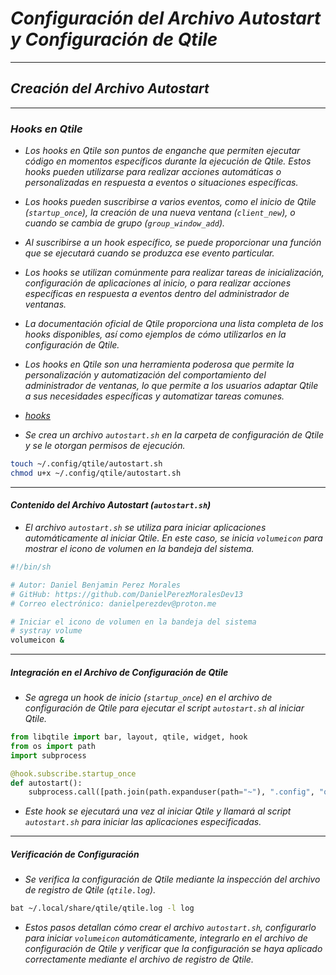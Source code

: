 <!-- Autor: Daniel Benjamin Perez Morales -->
<!-- GitHub: https://github.com/DanielPerezMoralesDev13 -->
<!-- Correo electrónico: danielperezdev@proton.me -->

# ***Configuración del Archivo Autostart y Configuración de Qtile***

---

## ***Creación del Archivo Autostart***

---

### ***Hooks en Qtile***

- *Los hooks en Qtile son puntos de enganche que permiten ejecutar código en momentos específicos durante la ejecución de Qtile. Estos hooks pueden utilizarse para realizar acciones automáticas o personalizadas en respuesta a eventos o situaciones específicas.*

- *Los hooks pueden suscribirse a varios eventos, como el inicio de Qtile (`startup_once`), la creación de una nueva ventana (`client_new`), o cuando se cambia de grupo (`group_window_add`).*

- *Al suscribirse a un hook específico, se puede proporcionar una función que se ejecutará cuando se produzca ese evento particular.*

- *Los hooks se utilizan comúnmente para realizar tareas de inicialización, configuración de aplicaciones al inicio, o para realizar acciones específicas en respuesta a eventos dentro del administrador de ventanas.*

- *La documentación oficial de Qtile proporciona una lista completa de los hooks disponibles, así como ejemplos de cómo utilizarlos en la configuración de Qtile.*

- *Los hooks en Qtile son una herramienta poderosa que permite la personalización y automatización del comportamiento del administrador de ventanas, lo que permite a los usuarios adaptar Qtile a sus necesidades específicas y automatizar tareas comunes.*

- *[hooks](https://docs.qtile.org/en/latest/manual/config/hooks.html "https://docs.qtile.org/en/latest/manual/config/hooks.html")*

- *Se crea un archivo `autostart.sh` en la carpeta de configuración de Qtile y se le otorgan permisos de ejecución.*

```bash
touch ~/.config/qtile/autostart.sh
chmod u+x ~/.config/qtile/autostart.sh
```

---

#### ***Contenido del Archivo Autostart (`autostart.sh`)***

- *El archivo `autostart.sh` se utiliza para iniciar aplicaciones automáticamente al iniciar Qtile. En este caso, se inicia `volumeicon` para mostrar el icono de volumen en la bandeja del sistema.*

```bash
#!/bin/sh

# Autor: Daniel Benjamin Perez Morales
# GitHub: https://github.com/DanielPerezMoralesDev13
# Correo electrónico: danielperezdev@proton.me 

# Iniciar el icono de volumen en la bandeja del sistema
# systray volume
volumeicon &
```

---

##### ***Integración en el Archivo de Configuración de Qtile***

- *Se agrega un hook de inicio (`startup_once`) en el archivo de configuración de Qtile para ejecutar el script `autostart.sh` al iniciar Qtile.*

```python
from libqtile import bar, layout, qtile, widget, hook
from os import path
import subprocess

@hook.subscribe.startup_once
def autostart():
    subprocess.call([path.join(path.expanduser(path="~"), ".config", "qtile", "autostart.sh")])
```

- *Este hook se ejecutará una vez al iniciar Qtile y llamará al script `autostart.sh` para iniciar las aplicaciones especificadas.*

---

##### ***Verificación de Configuración***

- *Se verifica la configuración de Qtile mediante la inspección del archivo de registro de Qtile (`qtile.log`).*

```bash
bat ~/.local/share/qtile/qtile.log -l log
```

- *Estos pasos detallan cómo crear el archivo `autostart.sh`, configurarlo para iniciar `volumeicon` automáticamente, integrarlo en el archivo de configuración de Qtile y verificar que la configuración se haya aplicado correctamente mediante el archivo de registro de Qtile.*
